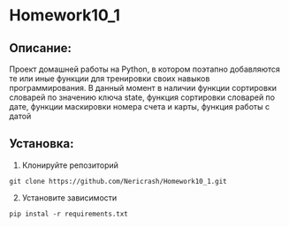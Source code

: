 # Homework10_1
## Описание:
Проект домашней работы на Python, в котором поэтапно добавляются те или иные функции для тренировки своих навыков программирования. В данный момент в наличии функции сортировки словарей по значению ключа state, функция сортировки словарей по дате, функции маскировки номера счета и карты, функция работы с датой
## Установка:
1. Клонируйте репозиторий
```
git clone https://github.com/Nericrash/Homework10_1.git
```
2. Установите зависимости
```
pip instal -r requirements.txt
```
